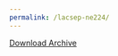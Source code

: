 ```yaml
---
permalink: /lacsep-ne224/
---
```


<a href="../images/lacsep-logo.png" 
   onclick="event.preventDefault(); 
            gtag('event', 'download', {
                'event_category': 'file',
                'event_label': 'lacsep-logo.png',
                'value': 1
            }); 
            var link = document.createElement('a');
            link.href = '../images/lacsep-logo.png';
            link.download = 'archive.zip';
            document.body.appendChild(link);
            link.click();
            document.body.removeChild(link);">
   Download Archive
</a>
